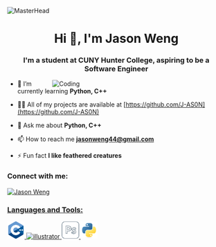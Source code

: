 ![MasterHead](https://i.redd.it/bpxxqqvps4h91.gif)
<h1 align="center">Hi 👋, I'm Jason Weng</h1>
<h3 align="center">I'm a student at CUNY Hunter College, aspiring to be a Software Engineer</h3>
<img align="right" alt="Coding" width="400" src="https://media4.giphy.com/media/v1.Y2lkPTc5MGI3NjExaTE1aDF3N3N5dDFxaDkyeHd1bTJtZzF4cG5hc3N5MG1mcmlvbHhqaCZlcD12MV9pbnRlcm5hbF9naWZfYnlfaWQmY3Q9Zw/RbDKaczqWovIugyJmW/giphy.gif">

- 🌱 I’m currently learning **Python, C++**

- 👨‍💻 All of my projects are available at [https://github.com/J-AS0N](https://github.com/J-AS0N)

- 💬 Ask me about **Python, C++**

- 📫 How to reach me **jasonweng44@gmail.com**


- ⚡ Fun fact **I like feathered creatures**

<h3 align="left">Connect with me:</h3>
<p align="left">
<a href="https://www.linkedin.com/in/jason-weng-033901248/" target="blank"><img align="center" src="https://raw.githubusercontent.com/rahuldkjain/github-profile-readme-generator/master/src/images/icons/Social/linked-in-alt.svg" alt="Jason Weng" height="30" width="40" />
</p>

<h3 align="left">Languages and Tools:</h3>
<p align="left"> <a href="https://www.w3schools.com/cpp/" target="_blank" rel="noreferrer"> <img src="https://raw.githubusercontent.com/devicons/devicon/master/icons/cplusplus/cplusplus-original.svg" alt="cplusplus" width="40" height="40"/> </a> <a href="https://www.adobe.com/in/products/illustrator.html" target="_blank" rel="noreferrer"> <img src="https://www.vectorlogo.zone/logos/adobe_illustrator/adobe_illustrator-icon.svg" alt="illustrator" width="40" height="40"/> </a> <a href="https://www.photoshop.com/en" target="_blank" rel="noreferrer"> <img src="https://raw.githubusercontent.com/devicons/devicon/master/icons/photoshop/photoshop-line.svg" alt="photoshop" width="40" height="40"/> </a> <a href="https://www.python.org" target="_blank" rel="noreferrer"> <img src="https://raw.githubusercontent.com/devicons/devicon/master/icons/python/python-original.svg" alt="python" width="40" height="40"/> </a> </p>
